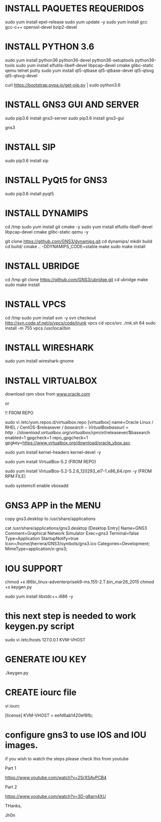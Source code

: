 # INSTALL PAQUETES REQUERIDOS

sudo yum install epel-release
sudo yum update -y
sudo yum install gcc gcc-c++ openssl-devel bzip2-devel


# INSTALL PYTHON 3.6 

sudo yum install python36 python36-devel python36-setuptools python36-tools
sudo yum install elfutils-libelf-devel libpcap-devel cmake glibc-static qemu telnet putty
sudo yum install qt5-qtbase qt5-qtbase-devel qt5-qtsvg qt5-qtsvg-devel


curl https://bootstrap.pypa.io/get-pip.py | sudo python3.6


# INSTALL GNS3 GUI AND SERVER

sudo pip3.6 install gns3-server
sudo pip3.6 install gns3-gui

gns3


# INSTALL SIP

sudo pip3.6 install sip

# INSTALL PyQt5 for GNS3

sudo pip3.6 install pyqt5

# INSTALL DYNAMIPS

cd /tmp
sudo yum install git cmake -y
sudo yum install elfutils-libelf-devel libpcap-devel cmake glibc-static qemu -y

git clone https://github.com/GNS3/dynamips.git
cd dynamips/
mkdir build
cd build/
cmake .. -DDYNAMIPS_CODE=stable
make
sudo make install


# INSTALL UBRIDGE

cd /tmp
git clone https://github.com/GNS3/ubridge.git
cd ubridge
make
sudo make install


# INSTALL VPCS

cd /tmp
sudo yum install svn -y
svn checkout http://svn.code.sf.net/p/vpcs/code/trunk vpcs
cd vpcs/src
./mk.sh 64
sudo install -m 755 vpcs /usr/local/bin


# INSTALL WIRESHARK

sudo yum install wireshark-gnome


# INSTALL VIRTUALBOX

download rpm vbox from www.oracle.com

or

!! FROM REPO

sudo vi /etc/yum.repos.d/virtualbox.repo
[virtualbox]
name=Oracle Linux / RHEL / CentOS-$releasever / $basearch - VirtualBox
baseurl=http://download.virtualbox.org/virtualbox/rpm/el/$releasever/$basearch
enabled=1
gpgcheck=1
repo_gpgcheck=1
gpgkey=https://www.virtualbox.org/download/oracle_vbox.asc



sudo yum install kernel-headers kernel-devel -y

sudo yum install VirtualBox-5.2 (FROM REPO)

sudo yum install VirtualBox-5.2-5.2.6_120293_el7-1.x86_64.rpm -y (FROM RPM FILE)

sudo systemctl enable vboxadd

# GNS3 APP in the MENU

copy gns3.desktop to /usr/share/applications


cat /usr/share/applications/gns3.desktop
[Desktop Entry]
Name=GNS3
Comment=Graphical Network Simulator
Exec=gns3
Terminal=false
Type=Application
StartupNotify=true
Icon=/home/jherrera/GNS3/symbols/gns3.ico
Categories=Development;
MimeType=application/x-gns3;





# IOU SUPPORT

chmod +x i86bi_linux-adventerprisek9-ms.155-2.T.bin_mar26_2015
chmod +x keygen.py



sudo yum install libstdc++.i686 -y



# this next step is needed to work keygen.py script

sudo vi /etc/hosts
127.0.0.1 KVM-VHOST



#  GENERATE IOU KEY

./keygen.py



# CREATE iourc file

vi iourc

[license]
KVM-VHOST = eefd6ab1420ef8fb;


# configure gns3 to use IOS and IOU images.

 

if you wish to watch the steps please check this from youtube

 

Part 1

https://www.youtube.com/watch?v=2SrXSAvPCB4 

Part 2

https://www.youtube.com/watch?v=3D-g8arn4XU

 

THanks,

Jh0n
